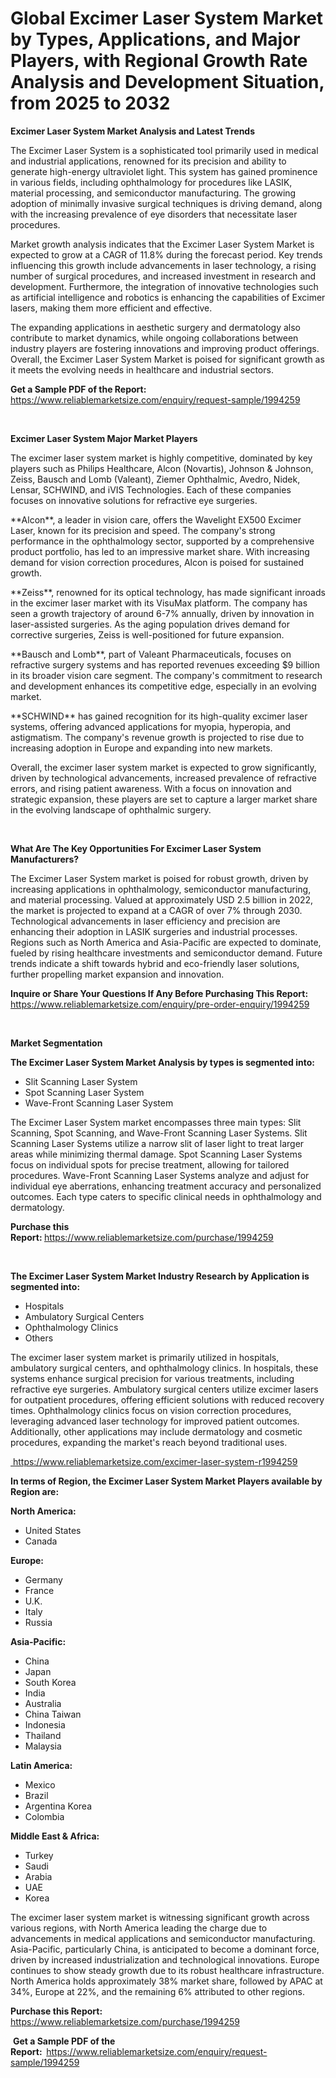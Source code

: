 <p><h1>Global Excimer Laser System Market by Types, Applications, and Major Players, with Regional Growth Rate Analysis and Development Situation, from 2025 to 2032</h1></p><p><strong>Excimer Laser System Market Analysis and Latest Trends</strong></p>
<p><p>The Excimer Laser System is a sophisticated tool primarily used in medical and industrial applications, renowned for its precision and ability to generate high-energy ultraviolet light. This system has gained prominence in various fields, including ophthalmology for procedures like LASIK, material processing, and semiconductor manufacturing. The growing adoption of minimally invasive surgical techniques is driving demand, along with the increasing prevalence of eye disorders that necessitate laser procedures.</p><p>Market growth analysis indicates that the Excimer Laser System Market is expected to grow at a CAGR of 11.8% during the forecast period. Key trends influencing this growth include advancements in laser technology, a rising number of surgical procedures, and increased investment in research and development. Furthermore, the integration of innovative technologies such as artificial intelligence and robotics is enhancing the capabilities of Excimer lasers, making them more efficient and effective.</p><p>The expanding applications in aesthetic surgery and dermatology also contribute to market dynamics, while ongoing collaborations between industry players are fostering innovations and improving product offerings. Overall, the Excimer Laser System Market is poised for significant growth as it meets the evolving needs in healthcare and industrial sectors.</p></p>
<p><strong>Get a Sample PDF of the Report:&nbsp;</strong> <a href="https://www.reliablemarketsize.com/enquiry/request-sample/1994259?utm_campaign=1879&utm_medium=2&utm_source=Github&utm_content=ia&utm_term=13042025&utm_id=excimer-laser-system">https://www.reliablemarketsize.com/enquiry/request-sample/1994259</a></p>
<p>&nbsp;</p>
<p><strong>Excimer Laser System Major Market Players</strong></p>
<p><p>The excimer laser system market is highly competitive, dominated by key players such as Philips Healthcare, Alcon (Novartis), Johnson & Johnson, Zeiss, Bausch and Lomb (Valeant), Ziemer Ophthalmic, Avedro, Nidek, Lensar, SCHWIND, and iVIS Technologies. Each of these companies focuses on innovative solutions for refractive eye surgeries.</p><p>**Alcon**, a leader in vision care, offers the Wavelight EX500 Excimer Laser, known for its precision and speed. The company's strong performance in the ophthalmology sector, supported by a comprehensive product portfolio, has led to an impressive market share. With increasing demand for vision correction procedures, Alcon is poised for sustained growth.</p><p>**Zeiss**, renowned for its optical technology, has made significant inroads in the excimer laser market with its VisuMax platform. The company has seen a growth trajectory of around 6-7% annually, driven by innovation in laser-assisted surgeries. As the aging population drives demand for corrective surgeries, Zeiss is well-positioned for future expansion.</p><p>**Bausch and Lomb**, part of Valeant Pharmaceuticals, focuses on refractive surgery systems and has reported revenues exceeding $9 billion in its broader vision care segment. The company's commitment to research and development enhances its competitive edge, especially in an evolving market.</p><p>**SCHWIND** has gained recognition for its high-quality excimer laser systems, offering advanced applications for myopia, hyperopia, and astigmatism. The company's revenue growth is projected to rise due to increasing adoption in Europe and expanding into new markets.</p><p>Overall, the excimer laser system market is expected to grow significantly, driven by technological advancements, increased prevalence of refractive errors, and rising patient awareness. With a focus on innovation and strategic expansion, these players are set to capture a larger market share in the evolving landscape of ophthalmic surgery.</p></p>
<p>&nbsp;</p>
<p><strong>What Are The Key Opportunities For Excimer Laser System Manufacturers?</strong></p>
<p><p>The Excimer Laser System market is poised for robust growth, driven by increasing applications in ophthalmology, semiconductor manufacturing, and material processing. Valued at approximately USD 2.5 billion in 2022, the market is projected to expand at a CAGR of over 7% through 2030. Technological advancements in laser efficiency and precision are enhancing their adoption in LASIK surgeries and industrial processes. Regions such as North America and Asia-Pacific are expected to dominate, fueled by rising healthcare investments and semiconductor demand. Future trends indicate a shift towards hybrid and eco-friendly laser solutions, further propelling market expansion and innovation.</p></p>
<p><strong>Inquire or Share Your Questions If Any Before Purchasing This Report:</strong> <a href="https://www.reliablemarketsize.com/enquiry/pre-order-enquiry/1994259?utm_campaign=1879&utm_medium=2&utm_source=Github&utm_content=ia&utm_term=13042025&utm_id=excimer-laser-system">https://www.reliablemarketsize.com/enquiry/pre-order-enquiry/1994259</a></p>
<p>&nbsp;</p>
<p><strong>Market Segmentation</strong></p>
<p><strong>The Excimer Laser System Market Analysis by types is segmented into:</strong></p>
<p><ul><li>Slit Scanning Laser System</li><li>Spot Scanning Laser System</li><li>Wave-Front Scanning Laser System</li></ul></p>
<p><p>The Excimer Laser System market encompasses three main types: Slit Scanning, Spot Scanning, and Wave-Front Scanning Laser Systems. Slit Scanning Laser Systems utilize a narrow slit of laser light to treat larger areas while minimizing thermal damage. Spot Scanning Laser Systems focus on individual spots for precise treatment, allowing for tailored procedures. Wave-Front Scanning Laser Systems analyze and adjust for individual eye aberrations, enhancing treatment accuracy and personalized outcomes. Each type caters to specific clinical needs in ophthalmology and dermatology.</p></p>
<p><strong>Purchase this Report:&nbsp;</strong><a href="https://www.reliablemarketsize.com/purchase/1994259?utm_campaign=1879&utm_medium=2&utm_source=Github&utm_content=ia&utm_term=13042025&utm_id=excimer-laser-system">https://www.reliablemarketsize.com/purchase/1994259</a></p>
<p>&nbsp;</p>
<p><strong>The Excimer Laser System Market Industry Research by Application is segmented into:</strong></p>
<p><ul><li>Hospitals</li><li>Ambulatory Surgical Centers</li><li>Ophthalmology Clinics</li><li>Others</li></ul></p>
<p><p>The excimer laser system market is primarily utilized in hospitals, ambulatory surgical centers, and ophthalmology clinics. In hospitals, these systems enhance surgical precision for various treatments, including refractive eye surgeries. Ambulatory surgical centers utilize excimer lasers for outpatient procedures, offering efficient solutions with reduced recovery times. Ophthalmology clinics focus on vision correction procedures, leveraging advanced laser technology for improved patient outcomes. Additionally, other applications may include dermatology and cosmetic procedures, expanding the market's reach beyond traditional uses.</p></p>
<p><a href="https://www.reliablemarketsize.com/excimer-laser-system-r1994259?utm_campaign=1879&utm_medium=2&utm_source=Github&utm_content=ia&utm_term=13042025&utm_id=excimer-laser-system">&nbsp;https://www.reliablemarketsize.com/excimer-laser-system-r1994259</a></p>
<p><strong>In terms of Region, the Excimer Laser System Market Players available by Region are:</strong></p>
<p>
    <p> <strong> North America: </strong>
        <ul>
            <li>United States</li>
            <li>Canada</li>
        </ul>
        </p> 
    <p> <strong> Europe: </strong>
        <ul>
            <li>Germany</li>
            <li>France</li>
            <li>U.K.</li>
            <li>Italy</li>
            <li>Russia</li>
        </ul>
        </p> 
    <p> <strong> Asia-Pacific: </strong>
        <ul>
            <li>China</li>
            <li>Japan</li>
            <li>South Korea</li>
            <li>India</li>
            <li>Australia</li>
            <li>China Taiwan</li>
            <li>Indonesia</li>
            <li>Thailand</li>
            <li>Malaysia</li>
        </ul>
        </p> 
    <p> <strong> Latin America: </strong>
        <ul>
            <li>Mexico</li>
            <li>Brazil</li>
            <li>Argentina Korea</li>
            <li>Colombia</li>
        </ul>
        </p> 
    <p> <strong> Middle East & Africa: </strong>
        <ul>
            <li>Turkey</li>
            <li>Saudi</li>
            <li>Arabia</li>
            <li>UAE</li>
            <li>Korea</li>
        </ul>
    </p>
    </p>
<p><p>The excimer laser system market is witnessing significant growth across various regions, with North America leading the charge due to advancements in medical applications and semiconductor manufacturing. Asia-Pacific, particularly China, is anticipated to become a dominant force, driven by increased industrialization and technological innovations. Europe continues to show steady growth due to its robust healthcare infrastructure. North America holds approximately 38% market share, followed by APAC at 34%, Europe at 22%, and the remaining 6% attributed to other regions.</p></p>
<p><strong>Purchase this Report: </strong><a href="https://www.reliablemarketsize.com/purchase/1994259?utm_campaign=1879&utm_medium=2&utm_source=Github&utm_content=ia&utm_term=13042025&utm_id=excimer-laser-system">https://www.reliablemarketsize.com/purchase/1994259</a></p>
<p>&nbsp;<strong>Get a Sample PDF of the Report:&nbsp;&nbsp;</strong><a href="https://www.reliablemarketsize.com/enquiry/request-sample/1994259?utm_campaign=1879&utm_medium=2&utm_source=Github&utm_content=ia&utm_term=13042025&utm_id=excimer-laser-system">https://www.reliablemarketsize.com/enquiry/request-sample/1994259</a></p>
<p><strong></strong></p>
<p><p></p><p></p><p></p></p>